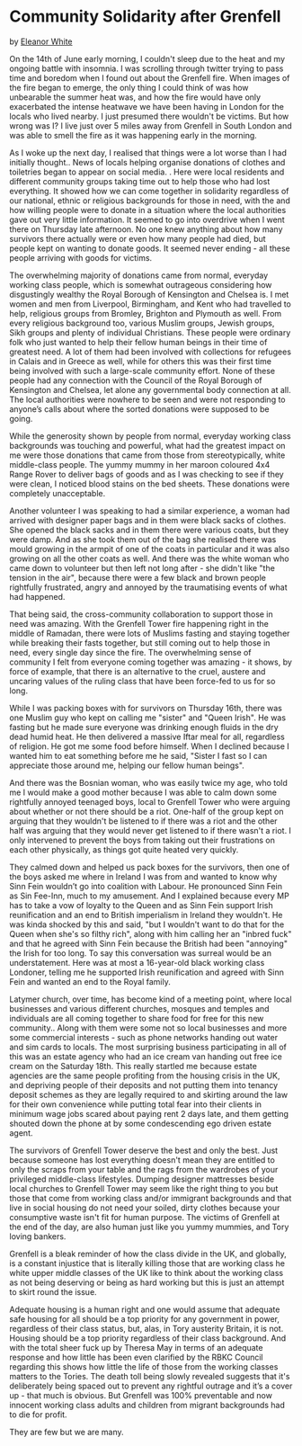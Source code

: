 Community Solidarity after Grenfell
===================================

by [Eleanor White](https://twitter.com/pastelchalk)

On the 14th of June early morning, I couldn't sleep due to the heat and
my ongoing battle with insomnia. I was scrolling through twitter trying
to pass time and boredom when I found out about the Grenfell fire. When
images of the fire began to emerge, the only thing I could think of was
how unbearable the summer heat was, and how the fire would have only
exacerbated the intense heatwave we have been having in London for the
locals who lived nearby. I just presumed there wouldn't be victims. But
how wrong was I? I live just over 5 miles away from Grenfell in South
London and was able to smell the fire as it was happening early in the
morning.

As I woke up the next day, I realised that things were a lot worse than
I had initially thought.. News of locals helping organise donations of
clothes and toiletries began to appear on social media. . Here were
local residents and different community groups taking time out to help
those who had lost everything. It showed how we can come together in
solidarity regardless of our national, ethnic or religious backgrounds
for those in need, with the and how willing people were to donate in a
situation where the local authorities gave out very little information.
It seemed to go into overdrive when I went there on Thursday late
afternoon. No one knew anything about how many survivors there actually
were or even how many people had died, but people kept on wanting to
donate goods. It seemed never ending - all these people arriving with
goods for victims.

The overwhelming majority of donations came from normal, everyday
working class people, which is somewhat outrageous considering how
disgustingly wealthy the Royal Borough of Kensington and Chelsea is. I
met women and men from Liverpool, Birmingham, and Kent who had travelled
to help, religious groups from Bromley, Brighton and Plymouth as well.
From every religious background too, various Muslim groups, Jewish
groups, Sikh groups and plenty of individual Christians. These people
were ordinary folk who just wanted to help their fellow human beings in
their time of greatest need. A lot of them had been involved with
collections for refugees in Calais and in Greece as well, while for
others this was their first time being involved with such a large-scale
community effort. None of these people had any connection with the
Council of the Royal Borough of Kensington and Chelsea, let alone any
governmental body connection at all. The local authorities were nowhere
to be seen and were not responding to anyone’s calls about where the
sorted donations were supposed to be going.

While the generosity shown by people from normal, everyday working class
backgrounds was touching and powerful, what had the greatest impact on
me were those donations that came from those from stereotypically, white
middle-class people. The yummy mummy in her maroon coloured 4x4 Range
Rover to deliver bags of goods and as I was checking to see if they were
clean, I noticed blood stains on the bed sheets. These donations were
completely unacceptable.

Another volunteer I was speaking to had a similar experience, a woman
had arrived with designer paper bags and in them were black sacks of
clothes. She opened the black sacks and in them there were various
coats, but they were damp. And as she took them out of the bag she
realised there was mould growing in the armpit of one of the coats in
particular and it was also growing on all the other coats as well. And
there was the white woman who came down to volunteer but then left not
long after - she didn't like "the tension in the air", because there
were a few black and brown people rightfully frustrated, angry and
annoyed by the traumatising events of what had happened.

That being said, the cross-community collaboration to support those in
need was amazing. With the Grenfell Tower fire happening right in the
middle of Ramadan, there were lots of Muslims fasting and staying
together while breaking their fasts together, but still coming out to
help those in need, every single day since the fire. The overwhelming
sense of community I felt from everyone coming together was amazing - it
shows, by force of example, that there is an alternative to the cruel,
austere and uncaring values of the ruling class that have been force-fed
to us for so long.

While I was packing boxes with for survivors on Thursday 16th, there was
one Muslim guy who kept on calling me "sister" and "Queen Irish". He was
fasting but he made sure everyone was drinking enough fluids in the dry
dead humid heat. He then delivered a massive Iftar meal for all,
regardless of religion. He got me some food before himself. When I
declined because I wanted him to eat something before me he said,
"Sister I fast so I can appreciate those around me, helping our fellow
human beings".

And there was the Bosnian woman, who was easily twice my age, who told
me I would make a good mother because I was able to calm down some
rightfully annoyed teenaged boys, local to Grenfell Tower who were
arguing about whether or not there should be a riot. One-half of the
group kept on arguing that they wouldn't be listened to if there was a
riot and the other half was arguing that they would never get listened
to if there wasn't a riot. I only intervened to prevent the boys from
taking out their frustrations on each other physically, as things got
quite heated very quickly.

They calmed down and helped us pack boxes for the survivors, then one of
the boys asked me where in Ireland I was from and wanted to know why
Sinn Fein wouldn’t go into coalition with Labour. He pronounced Sinn
Fein as Sin Fee-Inn, much to my amusement. And I explained because every
MP has to take a vow of loyalty to the Queen and as Sinn Fein support
Irish reunification and an end to British imperialism in Ireland they
wouldn't. He was kinda shocked by this and said, "but I wouldn't want to
do that for the Queen when she's so filthy rich", along with him calling
her an "inbred fuck" and that he agreed with Sinn Fein because the
British had been "annoying" the Irish for too long. To say this
conversation was surreal would be an understatement. Here was at most a
16-year-old black working class Londoner, telling me he supported Irish
reunification and agreed with Sinn Fein and wanted an end to the Royal
family.

Latymer church, over time, has become kind of a meeting point, where
local businesses and various different churches, mosques and temples and
individuals are all coming together to share food for free for this new
community.. Along with them were some not so local businesses and more
some commercial interests - such as phone networks handing out water and
sim cards to locals. The most surprising business participating in all
of this was an estate agency who had an ice cream van handing out free
ice cream on the Saturday 18th. This really startled me because estate
agencies are the same people profiting from the housing crisis in the
UK, and depriving people of their deposits and not putting them into
tenancy deposit schemes as they are legally required to and skirting
around the law for their own convenience while putting total fear into
their clients in minimum wage jobs scared about paying rent 2 days late,
and them getting shouted down the phone at by some condescending ego
driven estate agent.

The survivors of Grenfell Tower deserve the best and only the best. Just
because someone has lost everything doesn't mean they are entitled to
only the scraps from your table and the rags from the wardrobes of your
privileged middle-class lifestyles. Dumping designer mattresses beside
local churches to Grenfell Tower may seem like the right thing to you
but those that come from working class and/or immigrant backgrounds and
that live in social housing do not need your soiled, dirty clothes
because your consumptive waste isn't fit for human purpose. The victims
of Grenfell at the end of the day, are also human just like you yummy
mummies, and Tory loving bankers.

Grenfell is a bleak reminder of how the class divide in the UK, and
globally, is a constant injustice that is literally killing those that
are working class he white upper middle classes of the UK like to think
about the working class as not being deserving or being as hard working
but this is just an attempt to skirt round the issue.

Adequate housing is a human right and one would assume that adequate
safe housing for all should be a top priority for any government in
power, regardless of their class status, but, alas, in Tory austerity
Britain, it is not. Housing should be a top priority regardless of their
class background. And with the total sheer fuck up by Theresa May in
terms of an adequate response and how little has been even clarified by
the RBKC Council regarding this shows how little the life of those from
the working classes matters to the Tories. The death toll being slowly
revealed suggests that it's deliberately being spaced out to prevent any
rightful outrage and it’s a cover up - that much is obvious. But
Grenfell was 100% preventable and now innocent working class adults and
children from migrant backgrounds had to die for profit.

They are few but we are many.
